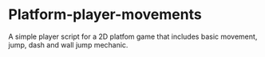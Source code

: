# Platform-player-movements
A simple player script for a 2D platfom game that includes basic movement, jump,  dash and wall jump mechanic.
